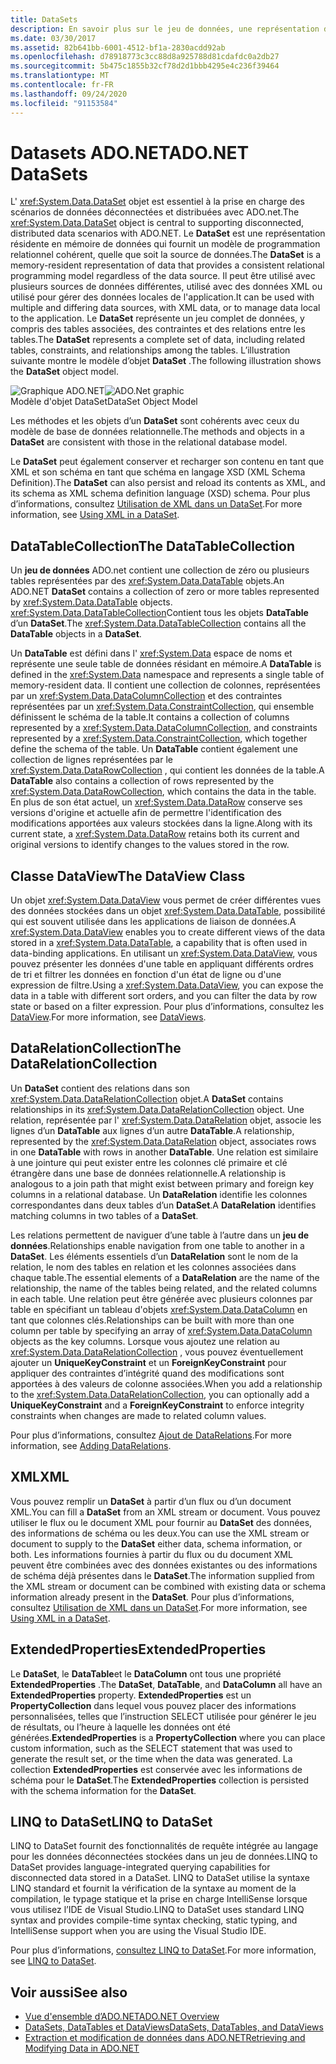 ```yaml
---
title: DataSets
description: En savoir plus sur le jeu de données, une représentation de données résidant en mémoire qui fournit un modèle de programmation relationnel cohérent, quelle que soit la source de données dans ADO.NET.
ms.date: 03/30/2017
ms.assetid: 82b641bb-6001-4512-bf1a-2830acdd92ab
ms.openlocfilehash: d78918773c3cc88d8a925788d81cdafdc0a2db27
ms.sourcegitcommit: 5b475c1855b32cf78d2d1bbb4295e4c236f39464
ms.translationtype: MT
ms.contentlocale: fr-FR
ms.lasthandoff: 09/24/2020
ms.locfileid: "91153584"
---
```

# <a name="adonet-datasets"></a><span data-ttu-id="21e6d-103">Datasets ADO.NET</span><span class="sxs-lookup"><span data-stu-id="21e6d-103">ADO.NET DataSets</span></span>

<span data-ttu-id="21e6d-104">L' <xref:System.Data.DataSet> objet est essentiel à la prise en charge des scénarios de données déconnectées et distribuées avec ADO.net.</span><span class="sxs-lookup"><span data-stu-id="21e6d-104">The <xref:System.Data.DataSet> object is central to supporting disconnected, distributed data scenarios with ADO.NET.</span></span> <span data-ttu-id="21e6d-105">Le **DataSet** est une représentation résidente en mémoire de données qui fournit un modèle de programmation relationnel cohérent, quelle que soit la source de données.</span><span class="sxs-lookup"><span data-stu-id="21e6d-105">The **DataSet** is a memory-resident representation of data that provides a consistent relational programming model regardless of the data source.</span></span> <span data-ttu-id="21e6d-106">Il peut être utilisé avec plusieurs sources de données différentes, utilisé avec des données XML ou utilisé pour gérer des données locales de l'application.</span><span class="sxs-lookup"><span data-stu-id="21e6d-106">It can be used with multiple and differing data sources, with XML data, or to manage data local to the application.</span></span> <span data-ttu-id="21e6d-107">Le **DataSet** représente un jeu complet de données, y compris des tables associées, des contraintes et des relations entre les tables.</span><span class="sxs-lookup"><span data-stu-id="21e6d-107">The **DataSet** represents a complete set of data, including related tables, constraints, and relationships among the tables.</span></span> <span data-ttu-id="21e6d-108">L’illustration suivante montre le modèle d’objet **DataSet** .</span><span class="sxs-lookup"><span data-stu-id="21e6d-108">The following illustration shows the **DataSet** object model.</span></span>  
  
 <span data-ttu-id="21e6d-109">![Graphique ADO.NET](./media/ado-1-bpuedev11.png "ado_1_bpuedev11")</span><span class="sxs-lookup"><span data-stu-id="21e6d-109">![ADO.Net graphic](./media/ado-1-bpuedev11.png "ado_1_bpuedev11")</span></span>  
<span data-ttu-id="21e6d-110">Modèle d'objet DataSet</span><span class="sxs-lookup"><span data-stu-id="21e6d-110">DataSet Object Model</span></span>  
  
 <span data-ttu-id="21e6d-111">Les méthodes et les objets d’un **DataSet** sont cohérents avec ceux du modèle de base de données relationnelle.</span><span class="sxs-lookup"><span data-stu-id="21e6d-111">The methods and objects in a **DataSet** are consistent with those in the relational database model.</span></span>  
  
 <span data-ttu-id="21e6d-112">Le **DataSet** peut également conserver et recharger son contenu en tant que XML et son schéma en tant que schéma en langage XSD (XML Schema Definition).</span><span class="sxs-lookup"><span data-stu-id="21e6d-112">The **DataSet** can also persist and reload its contents as XML, and its schema as XML schema definition language (XSD) schema.</span></span> <span data-ttu-id="21e6d-113">Pour plus d’informations, consultez [Utilisation de XML dans un DataSet](./dataset-datatable-dataview/using-xml-in-a-dataset.md).</span><span class="sxs-lookup"><span data-stu-id="21e6d-113">For more information, see [Using XML in a DataSet](./dataset-datatable-dataview/using-xml-in-a-dataset.md).</span></span>  
  
## <a name="the-datatablecollection"></a><span data-ttu-id="21e6d-114">DataTableCollection</span><span class="sxs-lookup"><span data-stu-id="21e6d-114">The DataTableCollection</span></span>  

 <span data-ttu-id="21e6d-115">Un **jeu de données** ADO.net contient une collection de zéro ou plusieurs tables représentées par des <xref:System.Data.DataTable> objets.</span><span class="sxs-lookup"><span data-stu-id="21e6d-115">An ADO.NET **DataSet** contains a collection of zero or more tables represented by <xref:System.Data.DataTable> objects.</span></span> <span data-ttu-id="21e6d-116"><xref:System.Data.DataTableCollection>Contient tous les objets **DataTable** d’un **DataSet**.</span><span class="sxs-lookup"><span data-stu-id="21e6d-116">The <xref:System.Data.DataTableCollection> contains all the **DataTable** objects in a **DataSet**.</span></span>  
  
 <span data-ttu-id="21e6d-117">Un **DataTable** est défini dans l' <xref:System.Data> espace de noms et représente une seule table de données résidant en mémoire.</span><span class="sxs-lookup"><span data-stu-id="21e6d-117">A **DataTable** is defined in the <xref:System.Data> namespace and represents a single table of memory-resident data.</span></span> <span data-ttu-id="21e6d-118">Il contient une collection de colonnes, représentées par un <xref:System.Data.DataColumnCollection> et des contraintes représentées par un <xref:System.Data.ConstraintCollection>, qui ensemble définissent le schéma de la table.</span><span class="sxs-lookup"><span data-stu-id="21e6d-118">It contains a collection of columns represented by a <xref:System.Data.DataColumnCollection>, and constraints represented by a <xref:System.Data.ConstraintCollection>, which together define the schema of the table.</span></span> <span data-ttu-id="21e6d-119">Un **DataTable** contient également une collection de lignes représentées par le <xref:System.Data.DataRowCollection> , qui contient les données de la table.</span><span class="sxs-lookup"><span data-stu-id="21e6d-119">A **DataTable** also contains a collection of rows represented by the <xref:System.Data.DataRowCollection>, which contains the data in the table.</span></span> <span data-ttu-id="21e6d-120">En plus de son état actuel, un <xref:System.Data.DataRow> conserve ses versions d'origine et actuelle afin de permettre l'identification des modifications apportées aux valeurs stockées dans la ligne.</span><span class="sxs-lookup"><span data-stu-id="21e6d-120">Along with its current state, a <xref:System.Data.DataRow> retains both its current and original versions to identify changes to the values stored in the row.</span></span>  
  
## <a name="the-dataview-class"></a><span data-ttu-id="21e6d-121">Classe DataView</span><span class="sxs-lookup"><span data-stu-id="21e6d-121">The DataView Class</span></span>  

 <span data-ttu-id="21e6d-122">Un objet <xref:System.Data.DataView> vous permet de créer différentes vues des données stockées dans un objet <xref:System.Data.DataTable>, possibilité qui est souvent utilisée dans les applications de liaison de données.</span><span class="sxs-lookup"><span data-stu-id="21e6d-122">A <xref:System.Data.DataView> enables you to create different views of the data stored in a <xref:System.Data.DataTable>, a capability that is often used in data-binding applications.</span></span> <span data-ttu-id="21e6d-123">En utilisant un <xref:System.Data.DataView>, vous pouvez présenter les données d'une table en appliquant différents ordres de tri et filtrer les données en fonction d'un état de ligne ou d'une expression de filtre.</span><span class="sxs-lookup"><span data-stu-id="21e6d-123">Using a <xref:System.Data.DataView>, you can expose the data in a table with different sort orders, and you can filter the data by row state or based on a filter expression.</span></span> <span data-ttu-id="21e6d-124">Pour plus d’informations, consultez les [DataView](./dataset-datatable-dataview/dataviews.md).</span><span class="sxs-lookup"><span data-stu-id="21e6d-124">For more information, see [DataViews](./dataset-datatable-dataview/dataviews.md).</span></span>  
  
## <a name="the-datarelationcollection"></a><span data-ttu-id="21e6d-125">DataRelationCollection</span><span class="sxs-lookup"><span data-stu-id="21e6d-125">The DataRelationCollection</span></span>  

 <span data-ttu-id="21e6d-126">Un **DataSet** contient des relations dans son <xref:System.Data.DataRelationCollection> objet.</span><span class="sxs-lookup"><span data-stu-id="21e6d-126">A **DataSet** contains relationships in its <xref:System.Data.DataRelationCollection> object.</span></span> <span data-ttu-id="21e6d-127">Une relation, représentée par l' <xref:System.Data.DataRelation> objet, associe les lignes d’un **DataTable** aux lignes d’un autre **DataTable**.</span><span class="sxs-lookup"><span data-stu-id="21e6d-127">A relationship, represented by the <xref:System.Data.DataRelation> object, associates rows in one **DataTable** with rows in another **DataTable**.</span></span> <span data-ttu-id="21e6d-128">Une relation est similaire à une jointure qui peut exister entre les colonnes clé primaire et clé étrangère dans une base de données relationnelle.</span><span class="sxs-lookup"><span data-stu-id="21e6d-128">A relationship is analogous to a join path that might exist between primary and foreign key columns in a relational database.</span></span> <span data-ttu-id="21e6d-129">Un **DataRelation** identifie les colonnes correspondantes dans deux tables d’un **DataSet**.</span><span class="sxs-lookup"><span data-stu-id="21e6d-129">A **DataRelation** identifies matching columns in two tables of a **DataSet**.</span></span>  
  
 <span data-ttu-id="21e6d-130">Les relations permettent de naviguer d’une table à l’autre dans un **jeu de données**.</span><span class="sxs-lookup"><span data-stu-id="21e6d-130">Relationships enable navigation from one table to another in a **DataSet**.</span></span> <span data-ttu-id="21e6d-131">Les éléments essentiels d’un **DataRelation** sont le nom de la relation, le nom des tables en relation et les colonnes associées dans chaque table.</span><span class="sxs-lookup"><span data-stu-id="21e6d-131">The essential elements of a **DataRelation** are the name of the relationship, the name of the tables being related, and the related columns in each table.</span></span> <span data-ttu-id="21e6d-132">Une relation peut être générée avec plusieurs colonnes par table en spécifiant un tableau d'objets <xref:System.Data.DataColumn> en tant que colonnes clés.</span><span class="sxs-lookup"><span data-stu-id="21e6d-132">Relationships can be built with more than one column per table by specifying an array of <xref:System.Data.DataColumn> objects as the key columns.</span></span> <span data-ttu-id="21e6d-133">Lorsque vous ajoutez une relation au <xref:System.Data.DataRelationCollection> , vous pouvez éventuellement ajouter un **UniqueKeyConstraint** et un **ForeignKeyConstraint** pour appliquer des contraintes d’intégrité quand des modifications sont apportées à des valeurs de colonne associées.</span><span class="sxs-lookup"><span data-stu-id="21e6d-133">When you add a relationship to the <xref:System.Data.DataRelationCollection>, you can optionally add a **UniqueKeyConstraint** and a **ForeignKeyConstraint** to enforce integrity constraints when changes are made to related column values.</span></span>  
  
 <span data-ttu-id="21e6d-134">Pour plus d’informations, consultez [Ajout de DataRelations](./dataset-datatable-dataview/adding-datarelations.md).</span><span class="sxs-lookup"><span data-stu-id="21e6d-134">For more information, see [Adding DataRelations](./dataset-datatable-dataview/adding-datarelations.md).</span></span>  
  
## <a name="xml"></a><span data-ttu-id="21e6d-135">XML</span><span class="sxs-lookup"><span data-stu-id="21e6d-135">XML</span></span>  

 <span data-ttu-id="21e6d-136">Vous pouvez remplir un **DataSet** à partir d’un flux ou d’un document XML.</span><span class="sxs-lookup"><span data-stu-id="21e6d-136">You can fill a **DataSet** from an XML stream or document.</span></span> <span data-ttu-id="21e6d-137">Vous pouvez utiliser le flux ou le document XML pour fournir au **DataSet** des données, des informations de schéma ou les deux.</span><span class="sxs-lookup"><span data-stu-id="21e6d-137">You can use the XML stream or document to supply to the **DataSet** either data, schema information, or both.</span></span> <span data-ttu-id="21e6d-138">Les informations fournies à partir du flux ou du document XML peuvent être combinées avec des données existantes ou des informations de schéma déjà présentes dans le **DataSet**.</span><span class="sxs-lookup"><span data-stu-id="21e6d-138">The information supplied from the XML stream or document can be combined with existing data or schema information already present in the **DataSet**.</span></span> <span data-ttu-id="21e6d-139">Pour plus d’informations, consultez [Utilisation de XML dans un DataSet](./dataset-datatable-dataview/using-xml-in-a-dataset.md).</span><span class="sxs-lookup"><span data-stu-id="21e6d-139">For more information, see [Using XML in a DataSet](./dataset-datatable-dataview/using-xml-in-a-dataset.md).</span></span>  
  
## <a name="extendedproperties"></a><span data-ttu-id="21e6d-140">ExtendedProperties</span><span class="sxs-lookup"><span data-stu-id="21e6d-140">ExtendedProperties</span></span>  

 <span data-ttu-id="21e6d-141">Le **DataSet**, le **DataTable**et le **DataColumn** ont tous une propriété **ExtendedProperties** .</span><span class="sxs-lookup"><span data-stu-id="21e6d-141">The **DataSet**, **DataTable**, and **DataColumn** all have an **ExtendedProperties** property.</span></span> <span data-ttu-id="21e6d-142">**ExtendedProperties** est un **PropertyCollection** dans lequel vous pouvez placer des informations personnalisées, telles que l’instruction SELECT utilisée pour générer le jeu de résultats, ou l’heure à laquelle les données ont été générées.</span><span class="sxs-lookup"><span data-stu-id="21e6d-142">**ExtendedProperties** is a **PropertyCollection** where you can place custom information, such as the SELECT statement that was used to generate the result set, or the time when the data was generated.</span></span> <span data-ttu-id="21e6d-143">La collection **ExtendedProperties** est conservée avec les informations de schéma pour le **DataSet**.</span><span class="sxs-lookup"><span data-stu-id="21e6d-143">The **ExtendedProperties** collection is persisted with the schema information for the **DataSet**.</span></span>  
  
## <a name="linq-to-dataset"></a><span data-ttu-id="21e6d-144">LINQ to DataSet</span><span class="sxs-lookup"><span data-stu-id="21e6d-144">LINQ to DataSet</span></span>  

 <span data-ttu-id="21e6d-145">LINQ to DataSet fournit des fonctionnalités de requête intégrée au langage pour les données déconnectées stockées dans un jeu de données.</span><span class="sxs-lookup"><span data-stu-id="21e6d-145">LINQ to DataSet provides language-integrated querying capabilities for disconnected data stored in a DataSet.</span></span> <span data-ttu-id="21e6d-146">LINQ to DataSet utilise la syntaxe LINQ standard et fournit la vérification de la syntaxe au moment de la compilation, le typage statique et la prise en charge IntelliSense lorsque vous utilisez l’IDE de Visual Studio.</span><span class="sxs-lookup"><span data-stu-id="21e6d-146">LINQ to DataSet uses standard LINQ syntax and provides compile-time syntax checking, static typing, and IntelliSense support when you are using the Visual Studio IDE.</span></span>  
  
 <span data-ttu-id="21e6d-147">Pour plus d’informations, [consultez LINQ to DataSet](linq-to-dataset.md).</span><span class="sxs-lookup"><span data-stu-id="21e6d-147">For more information, see [LINQ to DataSet](linq-to-dataset.md).</span></span>  
  
## <a name="see-also"></a><span data-ttu-id="21e6d-148">Voir aussi</span><span class="sxs-lookup"><span data-stu-id="21e6d-148">See also</span></span>

- [<span data-ttu-id="21e6d-149">Vue d'ensemble d’ADO.NET</span><span class="sxs-lookup"><span data-stu-id="21e6d-149">ADO.NET Overview</span></span>](ado-net-overview.md)
- [<span data-ttu-id="21e6d-150">DataSets, DataTables et DataViews</span><span class="sxs-lookup"><span data-stu-id="21e6d-150">DataSets, DataTables, and DataViews</span></span>](./dataset-datatable-dataview/index.md)
- [<span data-ttu-id="21e6d-151">Extraction et modification de données dans ADO.NET</span><span class="sxs-lookup"><span data-stu-id="21e6d-151">Retrieving and Modifying Data in ADO.NET</span></span>](retrieving-and-modifying-data.md)
